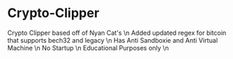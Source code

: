 # Crypto-Clipper

Crypto Clipper based off of Nyan Cat's \n
Added updated regex for bitcoin that supports bech32 and legacy \n
Has Anti Sandboxie and Anti Virtual Machine \n
No Startup \n
Educational Purposes only \n
